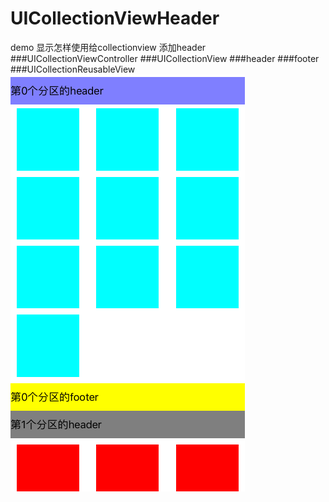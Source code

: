 # UICollectionViewHeader
demo 显示怎样使用给collectionview 添加header
###UICollectionViewController
###UICollectionView
###header
###footer
###UICollectionReusableView
![给collectionview 添加header](https://github.com/mjf1986/UICollectionViewHeader/blob/master/pic.png?raw=true)